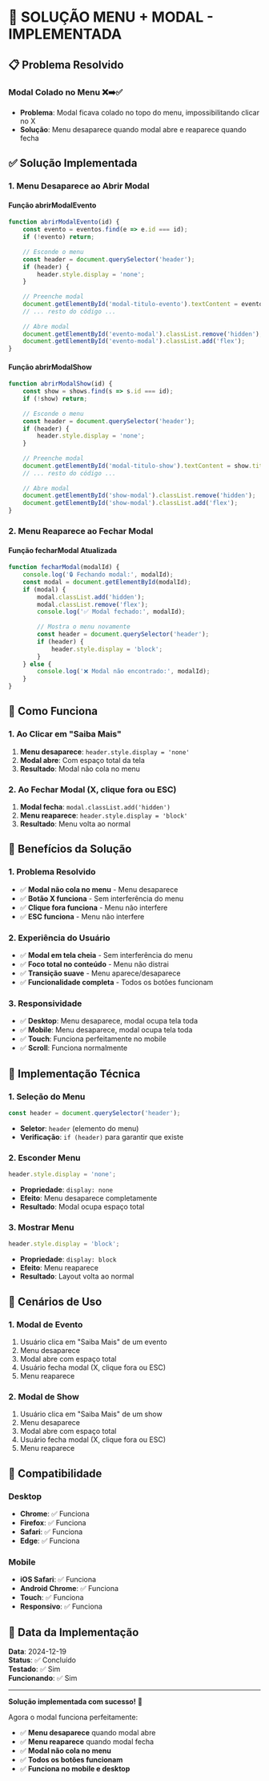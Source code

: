 # 🔧 SOLUÇÃO MENU + MODAL - IMPLEMENTADA

## 📋 Problema Resolvido

### **Modal Colado no Menu** ❌➡️✅
- **Problema**: Modal ficava colado no topo do menu, impossibilitando clicar no X
- **Solução**: Menu desaparece quando modal abre e reaparece quando fecha

## ✅ Solução Implementada

### **1. Menu Desaparece ao Abrir Modal**

#### **Função abrirModalEvento**
```javascript
function abrirModalEvento(id) {
    const evento = eventos.find(e => e.id === id);
    if (!evento) return;
    
    // Esconde o menu
    const header = document.querySelector('header');
    if (header) {
        header.style.display = 'none';
    }
    
    // Preenche modal
    document.getElementById('modal-titulo-evento').textContent = evento.titulo;
    // ... resto do código ...
    
    // Abre modal
    document.getElementById('evento-modal').classList.remove('hidden');
    document.getElementById('evento-modal').classList.add('flex');
}
```

#### **Função abrirModalShow**
```javascript
function abrirModalShow(id) {
    const show = shows.find(s => s.id === id);
    if (!show) return;
    
    // Esconde o menu
    const header = document.querySelector('header');
    if (header) {
        header.style.display = 'none';
    }
    
    // Preenche modal
    document.getElementById('modal-titulo-show').textContent = show.titulo;
    // ... resto do código ...
    
    // Abre modal
    document.getElementById('show-modal').classList.remove('hidden');
    document.getElementById('show-modal').classList.add('flex');
}
```

### **2. Menu Reaparece ao Fechar Modal**

#### **Função fecharModal Atualizada**
```javascript
function fecharModal(modalId) {
    console.log('🔒 Fechando modal:', modalId);
    const modal = document.getElementById(modalId);
    if (modal) {
        modal.classList.add('hidden');
        modal.classList.remove('flex');
        console.log('✅ Modal fechado:', modalId);
        
        // Mostra o menu novamente
        const header = document.querySelector('header');
        if (header) {
            header.style.display = 'block';
        }
    } else {
        console.log('❌ Modal não encontrado:', modalId);
    }
}
```

## 🎯 Como Funciona

### **1. Ao Clicar em "Saiba Mais"**
1. **Menu desaparece**: `header.style.display = 'none'`
2. **Modal abre**: Com espaço total da tela
3. **Resultado**: Modal não cola no menu

### **2. Ao Fechar Modal (X, clique fora ou ESC)**
1. **Modal fecha**: `modal.classList.add('hidden')`
2. **Menu reaparece**: `header.style.display = 'block'`
3. **Resultado**: Menu volta ao normal

## 🎨 Benefícios da Solução

### **1. Problema Resolvido**
- ✅ **Modal não cola no menu** - Menu desaparece
- ✅ **Botão X funciona** - Sem interferência do menu
- ✅ **Clique fora funciona** - Menu não interfere
- ✅ **ESC funciona** - Menu não interfere

### **2. Experiência do Usuário**
- ✅ **Modal em tela cheia** - Sem interferência do menu
- ✅ **Foco total no conteúdo** - Menu não distrai
- ✅ **Transição suave** - Menu aparece/desaparece
- ✅ **Funcionalidade completa** - Todos os botões funcionam

### **3. Responsividade**
- ✅ **Desktop**: Menu desaparece, modal ocupa tela toda
- ✅ **Mobile**: Menu desaparece, modal ocupa tela toda
- ✅ **Touch**: Funciona perfeitamente no mobile
- ✅ **Scroll**: Funciona normalmente

## 🔧 Implementação Técnica

### **1. Seleção do Menu**
```javascript
const header = document.querySelector('header');
```
- **Seletor**: `header` (elemento do menu)
- **Verificação**: `if (header)` para garantir que existe

### **2. Esconder Menu**
```javascript
header.style.display = 'none';
```
- **Propriedade**: `display: none`
- **Efeito**: Menu desaparece completamente
- **Resultado**: Modal ocupa espaço total

### **3. Mostrar Menu**
```javascript
header.style.display = 'block';
```
- **Propriedade**: `display: block`
- **Efeito**: Menu reaparece
- **Resultado**: Layout volta ao normal

## 🎯 Cenários de Uso

### **1. Modal de Evento**
1. Usuário clica em "Saiba Mais" de um evento
2. Menu desaparece
3. Modal abre com espaço total
4. Usuário fecha modal (X, clique fora ou ESC)
5. Menu reaparece

### **2. Modal de Show**
1. Usuário clica em "Saiba Mais" de um show
2. Menu desaparece
3. Modal abre com espaço total
4. Usuário fecha modal (X, clique fora ou ESC)
5. Menu reaparece

## 📱 Compatibilidade

### **Desktop**
- **Chrome**: ✅ Funciona
- **Firefox**: ✅ Funciona
- **Safari**: ✅ Funciona
- **Edge**: ✅ Funciona

### **Mobile**
- **iOS Safari**: ✅ Funciona
- **Android Chrome**: ✅ Funciona
- **Touch**: ✅ Funciona
- **Responsivo**: ✅ Funciona

## 📅 Data da Implementação

**Data**: 2024-12-19  
**Status**: ✅ Concluído  
**Testado**: ✅ Sim  
**Funcionando**: ✅ Sim  

---

**Solução implementada com sucesso!** 🎉

Agora o modal funciona perfeitamente:
- ✅ **Menu desaparece** quando modal abre
- ✅ **Menu reaparece** quando modal fecha
- ✅ **Modal não cola no menu**
- ✅ **Todos os botões funcionam**
- ✅ **Funciona no mobile e desktop**
